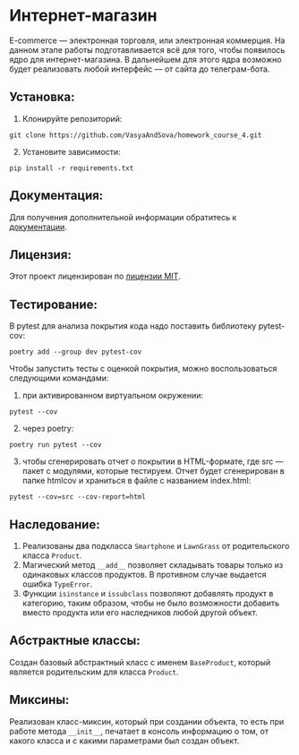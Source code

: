 # Интернет-магазин
E-commerce  — электронная торговля, или электронная коммерция.
На данном этапе работы подготавливается всё для того, чтобы 
появилось ядро для интернет-магазина. В дальнейшем для этого 
ядра возможно будет реализовать любой интерфейс — 
от сайта до телеграм-бота.

## Установка:

1. Клонируйте репозиторий:
```
git clone https://github.com/VasyaAndSova/homework_course_4.git
```
2. Установите зависимости:
```
pip install -r requirements.txt
```

## Документация:

Для получения дополнительной информации обратитесь к [документации](docs/README.md).

## Лицензия:

Этот проект лицензирован по [лицензии MIT](LICENSE).

## Тестирование:

В pytest для анализа покрытия кода надо поставить библиотеку pytest-cov:
``` 
poetry add --group dev pytest-cov
```

Чтобы запустить тесты с оценкой покрытия, можно воспользоваться следующими командами:
1. при активированном виртуальном окружении:
```
pytest --cov
```
2. через poetry:
``` 
poetry run pytest --cov
```
3. чтобы сгенерировать отчет о покрытии в HTML-формате, 
где src — пакет c модулями, которые тестируем. Отчет будет сгенерирован 
в папке htmlcov и храниться в файле с названием index.html:
```
pytest --cov=src --cov-report=html
```

## Наследование:
1. Реализованы два подкласса ```Smartphone``` и ```LawnGrass```
от родительского класса ```Product```.
2. Магический метод ```__add__``` позволяет складывать товары только из 
одинаковых классов продуктов. В противном случае выдается ошибка ```TypeError```.
3. Функции ```isinstance``` и ```issubclass``` позволяют добавлять продукт в категорию, 
таким образом, чтобы не было возможности добавить вместо продукта или его наследников любой другой объект.

## Абстрактные классы:
Создан базовый абстрактный класс с именем ```BaseProduct```, который является
родительским для класса ```Product```.

## Миксины:
Реализован класс-миксин, который при создании объекта, то есть при работе метода 
```__init__```, печатает в консоль информацию о том, от какого класса и с 
какими параметрами был создан объект.